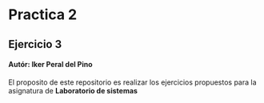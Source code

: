# Practica 2

## Ejercicio 3

#### Autór: Iker Peral del Pino

El proposito de este repositorio es realizar los ejercicios propuestos para la asignatura de **Laboratorio de sistemas**
